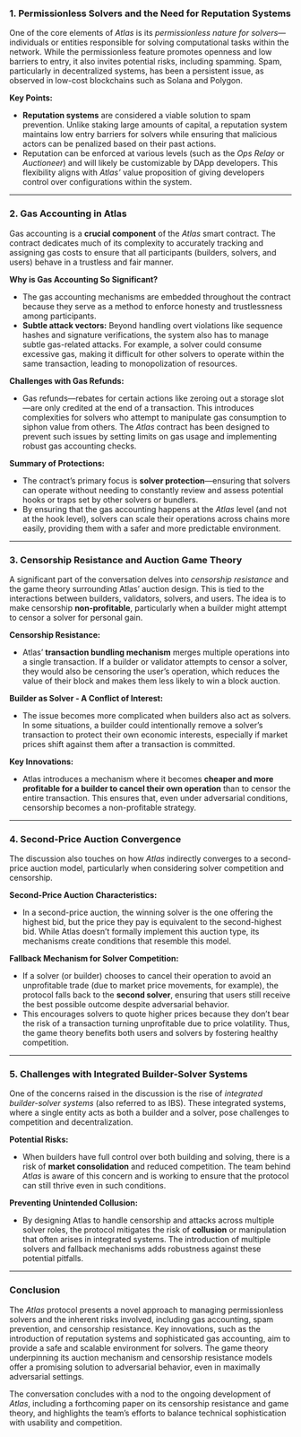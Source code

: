 

### 1. **Permissionless Solvers and the Need for Reputation Systems**

One of the core elements of *Atlas* is its *permissionless nature for solvers*—individuals or entities responsible for solving computational tasks within the network. While the permissionless feature promotes openness and low barriers to entry, it also invites potential risks, including spamming. Spam, particularly in decentralized systems, has been a persistent issue, as observed in low-cost blockchains such as Solana and Polygon.

**Key Points:**
- **Reputation systems** are considered a viable solution to spam prevention. Unlike staking large amounts of capital, a reputation system maintains low entry barriers for solvers while ensuring that malicious actors can be penalized based on their past actions.
- Reputation can be enforced at various levels (such as the *Ops Relay* or *Auctioneer*) and will likely be customizable by DApp developers. This flexibility aligns with *Atlas’* value proposition of giving developers control over configurations within the system.

---

### 2. **Gas Accounting in Atlas**

Gas accounting is a **crucial component** of the *Atlas* smart contract. The contract dedicates much of its complexity to accurately tracking and assigning gas costs to ensure that all participants (builders, solvers, and users) behave in a trustless and fair manner.

**Why is Gas Accounting So Significant?**
- The gas accounting mechanisms are embedded throughout the contract because they serve as a method to enforce honesty and trustlessness among participants.
- **Subtle attack vectors:** Beyond handling overt violations like sequence hashes and signature verifications, the system also has to manage subtle gas-related attacks. For example, a solver could consume excessive gas, making it difficult for other solvers to operate within the same transaction, leading to monopolization of resources.

**Challenges with Gas Refunds:**
- Gas refunds—rebates for certain actions like zeroing out a storage slot—are only credited at the end of a transaction. This introduces complexities for solvers who attempt to manipulate gas consumption to siphon value from others. The *Atlas* contract has been designed to prevent such issues by setting limits on gas usage and implementing robust gas accounting checks.

**Summary of Protections:**
- The contract’s primary focus is **solver protection**—ensuring that solvers can operate without needing to constantly review and assess potential hooks or traps set by other solvers or bundlers.
- By ensuring that the gas accounting happens at the *Atlas* level (and not at the hook level), solvers can scale their operations across chains more easily, providing them with a safer and more predictable environment.

---

### 3. **Censorship Resistance and Auction Game Theory**

A significant part of the conversation delves into *censorship resistance* and the game theory surrounding Atlas’ auction design. This is tied to the interactions between builders, validators, solvers, and users. The idea is to make censorship **non-profitable**, particularly when a builder might attempt to censor a solver for personal gain.

**Censorship Resistance:**
- Atlas’ **transaction bundling mechanism** merges multiple operations into a single transaction. If a builder or validator attempts to censor a solver, they would also be censoring the user’s operation, which reduces the value of their block and makes them less likely to win a block auction.
  
**Builder as Solver - A Conflict of Interest:**
- The issue becomes more complicated when builders also act as solvers. In some situations, a builder could intentionally remove a solver’s transaction to protect their own economic interests, especially if market prices shift against them after a transaction is committed.
  
**Key Innovations:**
- Atlas introduces a mechanism where it becomes **cheaper and more profitable for a builder to cancel their own operation** than to censor the entire transaction. This ensures that, even under adversarial conditions, censorship becomes a non-profitable strategy.

---

### 4. **Second-Price Auction Convergence**

The discussion also touches on how *Atlas* indirectly converges to a second-price auction model, particularly when considering solver competition and censorship.

**Second-Price Auction Characteristics:**
- In a second-price auction, the winning solver is the one offering the highest bid, but the price they pay is equivalent to the second-highest bid. While Atlas doesn’t formally implement this auction type, its mechanisms create conditions that resemble this model.
  
**Fallback Mechanism for Solver Competition:**
- If a solver (or builder) chooses to cancel their operation to avoid an unprofitable trade (due to market price movements, for example), the protocol falls back to the **second solver**, ensuring that users still receive the best possible outcome despite adversarial behavior.
- This encourages solvers to quote higher prices because they don’t bear the risk of a transaction turning unprofitable due to price volatility. Thus, the game theory benefits both users and solvers by fostering healthy competition.

---

### 5. **Challenges with Integrated Builder-Solver Systems**

One of the concerns raised in the discussion is the rise of *integrated builder-solver systems* (also referred to as IBS). These integrated systems, where a single entity acts as both a builder and a solver, pose challenges to competition and decentralization.

**Potential Risks:**
- When builders have full control over both building and solving, there is a risk of **market consolidation** and reduced competition. The team behind *Atlas* is aware of this concern and is working to ensure that the protocol can still thrive even in such conditions.
  
**Preventing Unintended Collusion:**
- By designing Atlas to handle censorship and attacks across multiple solver roles, the protocol mitigates the risk of **collusion** or manipulation that often arises in integrated systems. The introduction of multiple solvers and fallback mechanisms adds robustness against these potential pitfalls.

---

### Conclusion

The *Atlas* protocol presents a novel approach to managing permissionless solvers and the inherent risks involved, including gas accounting, spam prevention, and censorship resistance. Key innovations, such as the introduction of reputation systems and sophisticated gas accounting, aim to provide a safe and scalable environment for solvers. The game theory underpinning its auction mechanism and censorship resistance models offer a promising solution to adversarial behavior, even in maximally adversarial settings.

The conversation concludes with a nod to the ongoing development of *Atlas*, including a forthcoming paper on its censorship resistance and game theory, and highlights the team’s efforts to balance technical sophistication with usability and competition.

